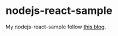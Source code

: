 # nodejs-react-sample

My nodejs-react-sample follow [this blog](https://scotch.io/tutorials/react-on-the-server-for-beginners-build-a-universal-react-and-node-app#toc-the-html-boilerplate).